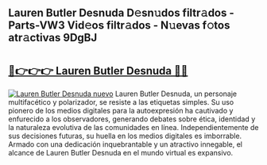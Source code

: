 ## Lauren Butler Desnuda D𝚎sn𝚞dos filtr𝚊dos - Parts-VW3 Vid𝚎os filtr𝚊dos - N𝚞evas f𝚘tos atr𝚊ctivas 9DgBJ

# <h2><a href="http://mbdjb7y.tromn.icu/?c=Lauren+Butler+Desnuda">🔗👉👉👉 Lauren Butler Desnuda 🔗🔗</a></h2>

[![Lauren Butler Desnuda nuevo](https://i.imgur.com/pEAQMta.gif)](http://mbdjb7y.tromn.icu/?c=Lauren+Butler+Desnuda)
Lauren Butler Desnuda, un personaje multifacético y polarizador, se resiste a las etiquetas simples. Su uso pionero de los medios digitales para la autoexpresión ha cautivado y enfurecido a los observadores, generando debates sobre ética, identidad y la naturaleza evolutiva de las comunidades en línea. Independientemente de sus decisiones futuras, su huella en los medios digitales es imborrable. Armado con una dedicación inquebrantable y un atractivo innegable, el alcance de Lauren Butler Desnuda en el mundo virtual es expansivo.
